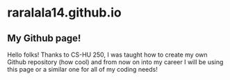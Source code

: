 # raralala14.github.io
## My Github page!
Hello folks! Thanks to CS-HU 250, I was taught how to 
create my own Github repository (how cool) and from
now on into my career I will be using this page or
a similar one for all of my coding needs!
